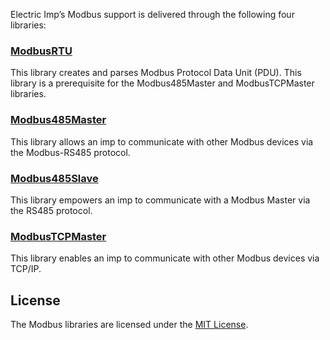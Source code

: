 Electric Imp’s Modbus support is delivered through the following four libraries:

### [ModbusRTU](./ModbusRTU/)

This library creates and parses Modbus Protocol Data Unit (PDU). This library is a prerequisite for the Modbus485Master and ModbusTCPMaster libraries.

### [Modbus485Master](./Modbus485Master/)

This library allows an imp to communicate with other Modbus devices via the Modbus-RS485 protocol.

### [Modbus485Slave](./Modbus485Slave/)

This library empowers an imp to communicate with a Modbus Master via the RS485 protocol.

### [ModbusTCPMaster](./ModbusTCPMaster/)

This library enables an imp to communicate with other Modbus devices via TCP/IP.

## License

The Modbus libraries are licensed under the [MIT License](https://github.com/electricimp/Modbus/tree/master/LICENSE).
